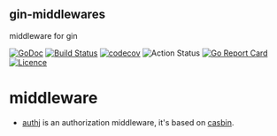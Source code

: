 ## gin-middlewares

middleware for gin

[![GoDoc](https://godoc.org/github.com/thinkgos/gin-middlewares?status.svg)](https://godoc.org/github.com/thinkgos/gin-middlewares)
[![Build Status](https://travis-ci.org/thinkgos/gin-middlewares.svg)](https://travis-ci.org/thinkgos/gin-middlewares)
[![codecov](https://codecov.io/gh/thinkgos/gin-middlewares/branch/master/graph/badge.svg)](https://codecov.io/gh/thinkgos/gin-middlewares)
![Action Status](https://github.com/thinkgos/gin-middlewares/workflows/Go/badge.svg)
[![Go Report Card](https://goreportcard.com/badge/github.com/thinkgos/gin-middlewares)](https://goreportcard.com/report/github.com/thinkgos/gin-middlewares)
[![Licence](https://img.shields.io/github/license/thinkgos/gin-middlewares)](https://raw.githubusercontent.com/thinkgos/gin-middlewares/master/LICENSE)


# middleware
- [authj](authj) is an authorization middleware, it's based on
                  [casbin](https://github.com/casbin/casbin).
